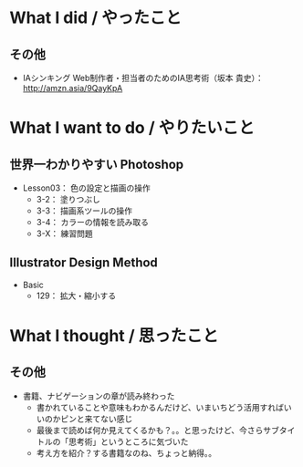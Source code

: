 # What I did / やったこと
## その他
- IAシンキング Web制作者・担当者のためのIA思考術（坂本 貴史）： http://amzn.asia/9QayKpA

# What I want to do / やりたいこと
## 世界一わかりやすい Photoshop
- Lesson03： 色の設定と描画の操作
    - 3-2： 塗りつぶし
    - 3-3： 描画系ツールの操作
    - 3-4： カラーの情報を読み取る
    - 3-X： 練習問題

## Illustrator Design Method
- Basic
    - 129： 拡大・縮小する

# What I thought / 思ったこと
## その他
- 書籍、ナビゲーションの章が読み終わった
    - 書かれていることや意味もわかるんだけど、いまいちどう活用すればいいのかピンと来てない感じ
    - 最後まで読めば何か見えてくるかも？。。と思ったけど、今さらサブタイトルの「思考術」というところに気づいた
    - 考え方を紹介？する書籍なのね、ちょっと納得。。
